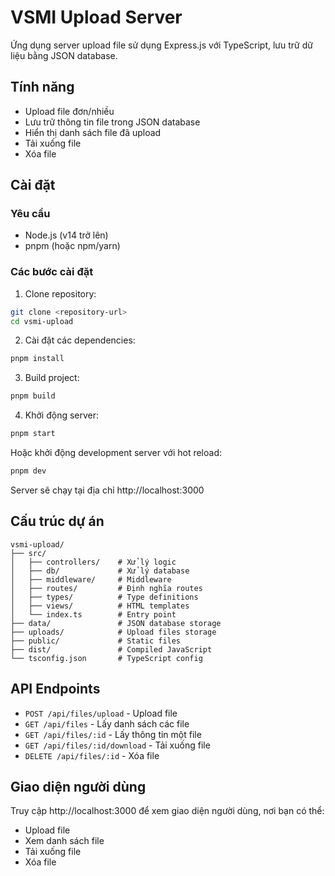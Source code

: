 # VSMI Upload Server

Ứng dụng server upload file sử dụng Express.js với TypeScript, lưu trữ dữ liệu bằng JSON database.

## Tính năng

- Upload file đơn/nhiều
- Lưu trữ thông tin file trong JSON database
- Hiển thị danh sách file đã upload
- Tải xuống file
- Xóa file

## Cài đặt

### Yêu cầu

- Node.js (v14 trở lên)
- pnpm (hoặc npm/yarn)

### Các bước cài đặt

1. Clone repository:

```bash
git clone <repository-url>
cd vsmi-upload
```

2. Cài đặt các dependencies:

```bash
pnpm install
```

3. Build project:

```bash
pnpm build
```

4. Khởi động server:

```bash
pnpm start
```

Hoặc khởi động development server với hot reload:

```bash
pnpm dev
```

Server sẽ chạy tại địa chỉ http://localhost:3000

## Cấu trúc dự án

```
vsmi-upload/
├── src/
│   ├── controllers/    # Xử lý logic
│   ├── db/             # Xử lý database
│   ├── middleware/     # Middleware
│   ├── routes/         # Định nghĩa routes
│   ├── types/          # Type definitions
│   ├── views/          # HTML templates
│   └── index.ts        # Entry point
├── data/               # JSON database storage
├── uploads/            # Upload files storage
├── public/             # Static files
├── dist/               # Compiled JavaScript
└── tsconfig.json       # TypeScript config
```

## API Endpoints

- `POST /api/files/upload` - Upload file
- `GET /api/files` - Lấy danh sách các file
- `GET /api/files/:id` - Lấy thông tin một file
- `GET /api/files/:id/download` - Tải xuống file
- `DELETE /api/files/:id` - Xóa file

## Giao diện người dùng

Truy cập http://localhost:3000 để xem giao diện người dùng, nơi bạn có thể:

- Upload file
- Xem danh sách file
- Tải xuống file
- Xóa file 